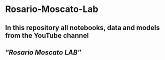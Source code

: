 # Rosario-Moscato-Lab

## In this repository all notebooks, data and models from the YouTube channel
## *"Rosario Moscato LAB"*
